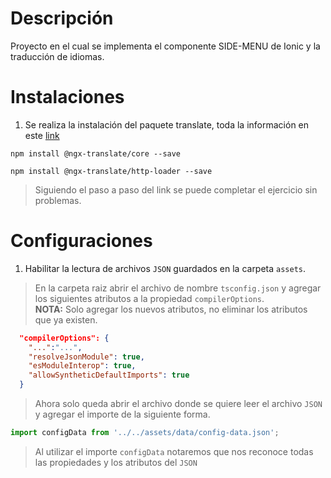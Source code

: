 # Descripción
Proyecto en el cual se implementa el componente SIDE-MENU de Ionic y la traducción de idiomas.

# Instalaciones

1. Se realiza la instalación del paquete translate, toda la información en este [link](https://www.npmjs.com/package/@ngx-translate/core)

```
npm install @ngx-translate/core --save

npm install @ngx-translate/http-loader --save
```
> Siguiendo el paso a paso del link se puede completar el ejercicio sin problemas.

# Configuraciones
1. Habilitar la lectura de archivos `JSON` guardados en la carpeta `assets`.

> En la carpeta raiz abrir el archivo de nombre `tsconfig.json` y agregar los siguientes atributos a la propiedad `compilerOptions`. <br/>
**NOTA:** Solo agregar los nuevos atributos, no eliminar los atributos que ya existen.

```json
  "compilerOptions": {
    "...":"...",
    "resolveJsonModule": true,
    "esModuleInterop": true,
    "allowSyntheticDefaultImports": true
  }
```

> Ahora solo queda abrir el archivo donde se quiere leer el archivo `JSON` y agregar el importe de la siguiente forma.

```js
import configData from '../../assets/data/config-data.json';
```
> Al utilizar el importe `configData` notaremos que nos reconoce todas las propiedades y los atributos del `JSON`
